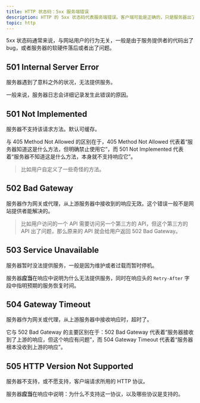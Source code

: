 ```yaml
---
title: HTTP 状态码：5xx 服务端错误
description: HTTP 的 5xx 状态码代表服务端错误。客户端可能是正确的，只是服务器出了问题。
topic: http
---
```


5xx 状态码通常来说，与网站用户的行为无关，一般是由于服务提供者的代码出了 bug，或者服务器的软硬件落后或者出了问题。

## 501 Internal Server Error

服务器遇到了意料之外的状况，无法提供服务。

一般来说，服务器日志会详细记录发生此错误的原因。

## 501 Not Implemented

服务器不支持该请求方法。默认可缓存。

与 405 Method Not Allowed 的区别在于，405 Method Not Allowed 代表着“服务器知道这是什么方法，但明确禁止使用它”，而 501 Not Implemented 代表着“服务器不知道这是什么方法，本身就不支持响应它”。

> 比如用户自定义了一些奇怪的方法。

## 502 Bad Gateway

服务器作为网关或代理，从上游服务器中接收到的响应无效。这个错误一般不是网站提供者能解决的。

> 比如用户访问的一个 API 需要访问另一个第三方的 API，但这个第三方的 API 出了问题，那么原来的 API 就会给用户返回 502 Bad Gateway。

## 503 Service Unavailable

服务器暂时没法提供服务，一般是因为维护或者过载而暂时停机。

服务器**应当**在响应中说明为什么无法提供服务，同时在响应头的 `Retry-After` 字段中指明预期的服务恢复时间。

## 504 Gateway Timeout

服务器作为网关或代理，从上游服务器中接收响应时，超时了。

它与 502 Bad Gateway 的主要区别在于：502 Bad Gateway 代表着“服务器接收到了上游的响应，但这个响应有问题”，而 504 Gateway Timeout 代表着“服务器根本没收到上游的响应”。

## 505 HTTP Version Not Supported

服务器不支持，或不愿支持，客户端请求所用的 HTTP 协议。

服务器**应当**在响应中说明：为什么不支持这一协议，以及哪些协议是支持的。
